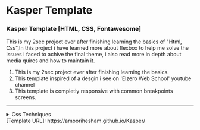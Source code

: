 # Kasper Template
### Kasper Template [HTML, CSS, Fontawesome] 

This is my 2sec project ever after finishing learning the basics of "Html, Css",In this project i have learned more about flexbox to help me solve the issues i faced to achive the final theme, i also read more in depth about media quires and how to maintain it.

1. This is my 2sec project ever after finishing learning the basics.
2. This template inspired of a desgin i see on 'Elzero Web School' youtube channel
3. This template is completly responsive with common breakpoints screens.

****


<details>

<summary>Css Techniques</summary>

### Css Techniques

* felxbox
* grid
* media query
* animation
* position
* psudo-elements

</details>
[Template URL]: https://amoorihesham.github.io/Kasper/
